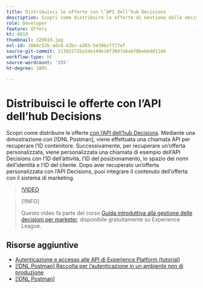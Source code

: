 ```yaml
---
title: Distribuisci le offerte con l’API dell’hub Decisions
description: Scopri come distribuire le offerte di Gestione delle decisioni con l’API Decisions.
role: Developer
feature: Offers
kt: 6819
thumbnail: 329919.jpg
exl-id: 3084c52b-adc8-42bc-a203-5e39bcff77ef
source-git-commit: 11392272ba2de149e10f38d7aba6f8bebb4011d4
workflow-type: ht
source-wordcount: '155'
ht-degree: 100%

---
```



# Distribuisci le offerte con l’API dell’hub Decisions

Scopri come distribuire le offerte [con l’API dell’hub Decisions](https://experienceleague.adobe.com/docs/journey-optimizer/using/offer-decisioniong/api-reference/offer-delivery/deliver-offers.html?lang=it). Mediante una dimostrazione con [!DNL Postman], viene effettuata una chiamata API per recuperare l’ID contenitore. Successivamente, per recuperare un’offerta personalizzata, viene personalizzata una chiamata di esempio dell’API Decisions con l’ID dell’attività, l’ID del posizionamento, lo spazio dei nomi dell’identità e l’ID del cliente. Dopo aver recuperato un’offerta personalizzata con l’API Decisions, puoi integrare il contenuto dell’offerta con il sistema di marketing.

>[!VIDEO](https://video.tv.adobe.com/v/329919?quality=12&learn=on)

>[!INFO]
>
> Questo video fa parte del corso [Guida introduttiva alla gestione delle decisioni per marketer](https://experienceleague.adobe.com/?recommended=ExperiencePlatform-U-1-2020.1.offerdecisioning), disponibile gratuitamente su Experience League.

## Risorse aggiuntive

* [Autenticazione e accesso alle API di Experience Platform (tutorial)](https://experienceleague.adobe.com/docs/platform-learn/tutorials/platform-api-authentication.html?lang=it)
* [[!DNL Postman] Raccolta per l’autenticazione in un ambiente non di produzione](https://github.com/adobe/experience-platform-postman-samples/tree/master/apis/ims)
* [[!DNL Postman]](https://www.postman.com/)
